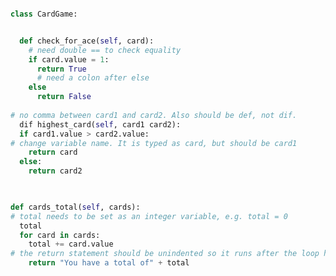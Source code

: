 <!-- ### Testing task 1:

# Carry out static testing on the code below.
# Comment on any errors that you see below.

Note that we are only looking for errors here.

**Not** any issues with, i.e.: 
Thinking that methods should be renamed or should be class level, or using string interpolation etc. 

These aren't errors but rather standards that vary from developer to developer. 

Only comment on errors that would stop the tests running.
<!--  -->
```python

class CardGame:


  def check_for_ace(self, card):
    # need double == to check equality
    if card.value = 1:
      return True
      # need a colon after else
    else
      return False
   
# no comma between card1 and card2. Also should be def, not dif.
  dif highest_card(self, card1 card2):
  if card1.value > card2.value:
# change variable name. It is typed as card, but should be card1
    return card
  else:
    return card2
  


def cards_total(self, cards):
# total needs to be set as an integer variable, e.g. total = 0
  total
  for card in cards:
    total += card.value
# the return statement should be unindented so it runs after the loop has completed.
    return "You have a total of" + total
  
```
